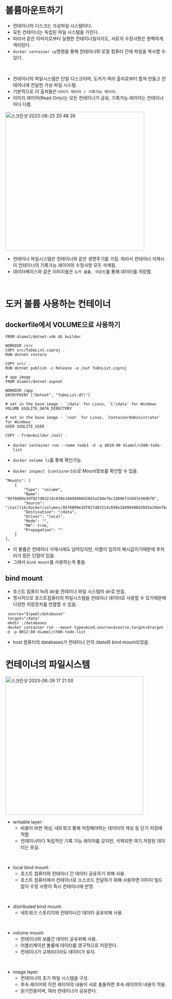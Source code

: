 # 볼륨마운트하기


- 컨테이너의 디스크는 가상파일 시스템이다.
- 모든 컨테이너는 독립된 파일 시스템을 가진다. 
- 따라서 같은 이미지로부터 실행한 컨테이너일지라도, 서로의 수정사항은 완벽하게 격리된다.
- `docker container cp`명령을 통해 컨테이너와 로컬 컴퓨터 간에 파일을 복사할 수 있다. 

<br>

- 컨테이너의 파일시스템은 단일 디스크이며, 도커가 여러 출처로부터 합쳐 만들고 컨테이너에 전달한 가상 파일 시스템.
- 기본적으로 이 출처들은 `이미지 레이어 / 기록가능 레이어`.
- 이미지 레이어(Read Only)는 모든 컨테이너가 공유, 기록가능 레이어는 컨테이너마다 다름.

<img width="434" alt="스크린샷 2023-06-25 20 48 26" src="https://github.com/koreanddinghwan/nginx-like-webserv-using-kqueue/assets/76278794/9af1c0e0-2e6b-4b9c-b440-9a4407187e80">

- 컨테이너 파일시스템은 컨테이너와 같은 생명주기를 가짐. 따라서 컨테이너 삭제시 이 컨테이너의 기록가능 레이어와 수정사항 모두 삭제됨.
- 데이터베이스와 같은 이미지들은 `도커 볼륨, 마운트`를 통해 데이터를 저장함.

<br>

# 도커 볼륨 사용하는 컨테이너

## dockerfile에서 VOLUME으로 사용하기

```
FROM diamol/dotnet-sdk AS builder

WORKDIR /src
COPY src/ToDoList.csproj .
RUN dotnet restore

COPY src/ .
RUN dotnet publish -c Release -o /out ToDoList.csproj

# app image
FROM diamol/dotnet-aspnet

WORKDIR /app
ENTRYPOINT ["dotnet", "ToDoList.dll"]

# set in the base image - `/data` for Linux, `C:\data` for Windows
VOLUME $SQLITE_DATA_DIRECTORY

# set in the base image - `root` for Linux, `ContainerAdministrator` for Windows
USER $SQLITE_USER

COPY --from=builder /out/ .
```

- `docker container run --name todo1 -d -p 8010:80 diamol/ch06-todo-list`

- `docker volume ls`를 통해 확인가능.

- `docker inspect {containerId}`로 Mount정보를 확인할 수 있음.

```
"Mounts": [
    {
        "Type": "volume",
        "Name": "95f6809e3df827d83214c030e18498400d20d3a29de7bc1d896f158d7e30dbf0",
        "Source": "/var/lib/docker/volumes/95f6809e3df827d83214c030e18498400d20d3a29de7bc1d896f158d7e30dbf0/_data",
        "Destination": "/data",
        "Driver": "local",
        "Mode": "",
        "RW": true,
        "Propagation": ""
    }
],
```

- 이 볼륨은 컨테이너 삭제시에도 남아있지만, 이름이 임의의 해시값이기때문에 후처리가 힘든 단점이 있음.
- 그래서 `bind mount`를 사용하는게 좋음.

## bind mount

- 호스트 컴퓨터 fs의 dir을 컨테이너 파일 시스템의 dir로 만듬.
- 명시적으로 호스트컴퓨터의 파일시스템을 컨테이너 데이터로 사용할 수 있기때문에 다양한 저장장치를 연결할 수 있음.

```
 source="$(pwd)/databases"
 target="/data"
 mkdir ./databases
 docker container run --mount type=bind,source=$source,target=$target -d -p 8012:80 diamol/ch06-todo-list
```

- host 컴퓨터의 databases가 컨테이너 안의 /data와 bind mount되었음.


# 컨테이너의 파일시스템

<img width="431" alt="스크린샷 2023-06-26 17 21 00" src="https://github.com/koreanddinghwan/nginx-like-webserv-using-kqueue/assets/76278794/d446a1aa-90dd-4300-8d0b-0917d5768b89">


- writable layer:
	- 비용이 비싼 캐싱, 네트워크 통해 저장해야하는 데이터의 캐싱 등 단기 저장에 적합
	- 컨테이너마다 독립적인 기록 가능 레이어를 갖지만, 삭제되면 여기 저장된 데이터는 유실.

<br>

- local bind mount:
	- 호스트 컴퓨터와 컨테이너 간 데이터 공유하기 위해 사용.
	- 호스트 컴퓨터에서 컨테이너로 소스코드 전달하기 위해 사용하면 이미지 빌드 없이 수정 사항이 즉시 컨테이너에 반영.

<br>

- distributed bind mount:
	- 네트워크 스토리지와 컨테이너간 데이터 공유위해 사용.

<br>

- volume mount:
	- 컨테이너와 보륨간 데이터 공유위해 사용.
	- 어플리케이션 볼륨에 데이터를 영구적으로 저장한다.
	- 컨테이너가 교체되더라도 데이터가 유지.

<br>

- image layer:
	- 컨테이너의 초기 파일 시스템을 구성.
	- 후속 레이어와 이전 레이어의 내용이 서로 충돌하면 후속 레이어의 내용이 적용.
	- 읽기전용이며, 여러 컨테이너가 공유한다.





